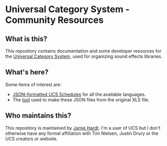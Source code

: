 # Universal Category System - Community Resources

## What is this?

This repository contains documentation and some developer resources for the 
[Universal Category System][ucs], used for organizing sound effects libraries.

## What's here?

Some items of interest are:

  - [JSON-formatted UCS Schedules](ucs_json) for all the available languages.
  - The [tool](tools/ucsxls2json.py) used to make these JSON files from the
    original XLS file.

[ucs]: https://universalcategorysystem.com

## Who maintains this?

This repository is maintained by [Jamie Hardt][jh]. I'm a user of UCS but I 
don't otherwise have any formal affiliation with Tim Nielsen, Justin Drury or 
the UCS creators or website.

[jh]: https://github.com/iluvcapra
